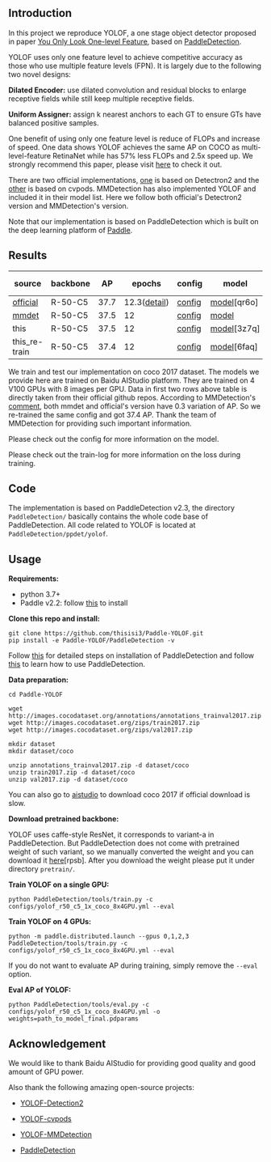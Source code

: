 ## Introduction

In this project we reproduce YOLOF, a one stage object detector proposed in paper [You Only Look One-level Feature](https://arxiv.org/abs/2103.09460), based on [PaddleDetection](https://github.com/PaddlePaddle/PaddleDetection). 

YOLOF uses only one feature level to achieve competitive accuracy as those who use multiple feature levels (FPN). It is largely due to the following two novel designs:

**Dilated Encoder:** use dilated convolution and residual blocks to enlarge receptive fields while still keep multiple receptive fields.

**Uniform Assigner:** assign k nearest anchors to each GT to ensure GTs have balanced positive samples.

One benefit of using only one feature level is reduce of FLOPs and increase of speed. One data shows YOLOF achieves the same AP on COCO as multi-level-feature RetinaNet while has 57% less FLOPs and 2.5x speed up. We strongly recommend this paper, please visit [here](https://arxiv.org/abs/2103.09460) to check it out.

There are two official implementations, [one](https://github.com/chensnathan/YOLOF) is based on Detectron2 and the [other](https://github.com/Megvii-BaseDetection/cvpods) is based on cvpods. MMDetection has also implemented YOLOF and included it in their model list. Here we follow both official's Detectron2 version and MMDetection's version. 

Note that our implementation is based on PaddleDetection which is built on the deep learning platform of [Paddle](https://github.com/PaddlePaddle/Paddle). 



## Results

 

| source                                                       | backbone | AP   | epochs                                                       | config                                                       | model                                                        | train-log                                                    | dataset  |
| ------------------------------------------------------------ | -------- | ---- | ------------------------------------------------------------ | ------------------------------------------------------------ | ------------------------------------------------------------ | ------------------------------------------------------------ | -------- |
| [official](https://github.com/chensnathan/YOLOF)             | R-50-C5  | 37.7 | 12.3([detail](https://github.com/open-mmlab/mmdetection/blob/master/configs/yolof/yolof_r50_c5_8x8_iter-1x_coco.py)) | [config](https://github.com/chensnathan/YOLOF/blob/master/configs/yolof_R_50_C5_1x.yaml) | [model](https://pan.baidu.com/share/init?surl=BSOncRYq6HeCQ8q2hrWowA)[qr6o] | NA                                                           | coco2017 |
| [mmdet](https://github.com/open-mmlab/mmdetection/tree/master/configs/yolof) | R-50-C5  | 37.5 | 12                                                           | [config](https://github.com/open-mmlab/mmdetection/blob/master/configs/yolof/yolof_r50_c5_8x8_1x_coco.py) | [model](https://download.openmmlab.com/mmdetection/v2.0/yolof/yolof_r50_c5_8x8_1x_coco/yolof_r50_c5_8x8_1x_coco_20210425_024427-8e864411.pth) | [log](https://download.openmmlab.com/mmdetection/v2.0/yolof/yolof_r50_c5_8x8_1x_coco/yolof_r50_c5_8x8_1x_coco_20210425_024427.log.json) | coco2017 |
| this                                                         | R-50-C5  | 37.5 | 12                                                           | [config](https://github.com/thisisi3/Paddle-YOLOF/blob/main/configs/yolof_r50_c5_1x_coco_8x4GPU.yml) | [model](https://pan.baidu.com/s/1LiDK0V40BwyucFZDoJ3crA)[3z7q] | [log](https://github.com/thisisi3/Paddle-YOLOF/blob/main/train-log-37.4.txt) | coco2017 |
| this_re-train                                                | R-50-C5  | 37.4 | 12                                                           | [config](https://github.com/thisisi3/Paddle-YOLOF/blob/main/configs/yolof_r50_c5_1x_coco_8x4GPU.yml) | [model](https://pan.baidu.com/s/1d0RXl2GVoQ77kg_7zzePfQ)[6faq] | [log](https://github.com/thisisi3/Paddle-YOLOF/blob/main/train-log-37.5.txt) | coco2017 |

We train and test our implementation on coco 2017 dataset. The models we provide here are trained on Baidu AIStudio platform. They are trained on 4 V100 GPUs with 8 images per GPU. Data in first two rows above table is directly taken from their official github repos. According to MMDetection's [comment](https://github.com/open-mmlab/mmdetection/tree/master/configs/yolof), both mmdet and official's version have 0.3 variation of AP. So we re-trained the same config and got 37.4 AP. Thank the team of MMDetection for providing such important information. 

Please check out the config for more information on the model.

Please check out the train-log for more information on the loss during training.

## Code

The implementation is based on PaddleDetection v2.3, the directory `PaddleDetection/` basically contains the whole code base of PaddleDetection. All code related to YOLOF is located at `PaddleDetection/ppdet/yolof`.



## Usage

**Requirements:**

- python 3.7+
- Paddle v2.2: follow [this](https://www.paddlepaddle.org.cn/install/quick) to install

**Clone this repo and install:**

```shell
git clone https://github.com/thisisi3/Paddle-YOLOF.git
pip install -e Paddle-YOLOF/PaddleDetection -v
```

Follow [this](https://github.com/PaddlePaddle/PaddleDetection/blob/release/2.3/docs/tutorials/INSTALL.md) for detailed steps on installation of PaddleDetection and follow [this](https://github.com/PaddlePaddle/PaddleDetection/blob/release/2.3/docs/tutorials/GETTING_STARTED.md) to learn how to use PaddleDetection.

**Data preparation:**

```shell
cd Paddle-YOLOF

wget http://images.cocodataset.org/annotations/annotations_trainval2017.zip
wget http://images.cocodataset.org/zips/train2017.zip
wget http://images.cocodataset.org/zips/val2017.zip

mkdir dataset
mkdir dataset/coco

unzip annotations_trainval2017.zip -d dataset/coco
unzip train2017.zip -d dataset/coco
unzip val2017.zip -d dataset/coco
```

You can also go to [aistudio](https://aistudio.baidu.com/aistudio/datasetdetail/7122) to download coco 2017 if official download is slow.

**Download pretrained backbone:**

YOLOF uses caffe-style ResNet, it corresponds to variant-a in PaddleDetection. But PaddleDetection does not come with pretrained weight of such variant, so we manually converted the weight and you can download it [here](https://pan.baidu.com/s/1BOtYycALwz55QJsmbtsPoQ)[rpsb]. After you download the weight please put it under directory `pretrain/`.

**Train YOLOF on a single GPU:**

```shell
python PaddleDetection/tools/train.py -c configs/yolof_r50_c5_1x_coco_8x4GPU.yml --eval
```

**Train YOLOF on 4 GPUs:**

```shell
python -m paddle.distributed.launch --gpus 0,1,2,3 PaddleDetection/tools/train.py -c configs/yolof_r50_c5_1x_coco_8x4GPU.yml --eval
```

If you do not want to evaluate AP during training, simply remove the `--eval` option.

**Eval AP of YOLOF:**

```shell
python PaddleDetection/tools/eval.py -c configs/yolof_r50_c5_1x_coco_8x4GPU.yml -o weights=path_to_model_final.pdparams
```



## Acknowledgement

We would like to thank Baidu AIStudio for providing good quality and good amount of GPU power. 

Also thank the following amazing open-source projects:

- [YOLOF-Detection2](https://github.com/chensnathan/YOLOF)

- [YOLOF-cvpods](https://github.com/Megvii-BaseDetection/cvpods)

- [YOLOF-MMDetection](https://github.com/open-mmlab/mmdetection/tree/master/configs/yolof)

- [PaddleDetection](https://github.com/PaddlePaddle/PaddleDetection)

